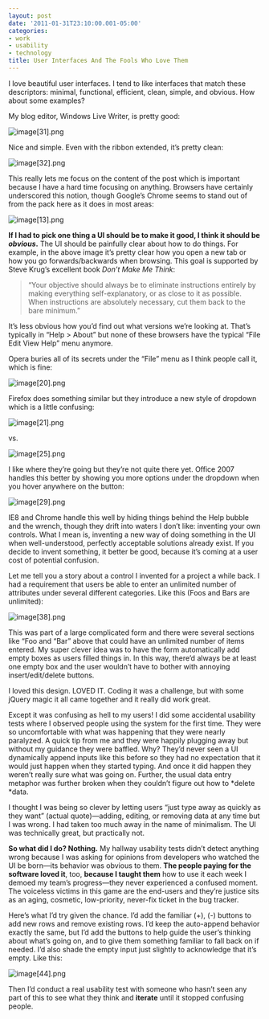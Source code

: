 ```yaml
---
layout: post
date: '2011-01-31T23:10:00.001-05:00'
categories:
- work
- usability
- technology
title: User Interfaces And The Fools Who Love Them
---
```



I love beautiful user interfaces. I tend to like interfaces that match these descriptors: minimal, functional, efficient, clean, simple, and obvious. How about some examples?

My blog editor, Windows Live Writer, is pretty good:  

![image[31].png](/assets/2011/image[31].png)

Nice and simple. Even with the ribbon extended, it’s pretty clean:

![image[32].png](/assets/2011/image[32].png)

This really lets me focus on the content of the post which is important because I have a hard time focusing on anything. Browsers have certainly underscored this notion, though Google’s Chrome seems to stand out of from the pack here as it does in most areas:

![image[13].png](/assets/2011/image[13].png)

**If I had to pick one thing a UI should be to make it good, I think it should be *obvious*.** The UI should be painfully clear about how to do things. For example, in the above image it’s pretty clear how you open a new tab or how you go forwards/backwards when browsing. This goal is supported by Steve Krug’s excellent book *Don’t Make Me Think*:
<blockquote> 

“Your objective should always be to eliminate instructions entirely by making everything self-explanatory, or as close to it as possible. When instructions are absolutely necessary, cut them back to the bare minimum.”
</blockquote>

It’s less obvious how you’d find out what versions we’re looking at. That’s typically in “Help > About” but none of these browsers have the typical “File Edit View Help” menu anymore.

Opera buries all of its secrets under the “File” menu as I think people call it, which is fine:

![image[20].png](/assets/2011/image[20].png)

Firefox does something similar but they introduce a new style of dropdown which is a little confusing:

![image[21].png](/assets/2011/image[21].png)

vs.

![image[25].png](/assets/2011/image[25].png)

I like where they’re going but they’re not quite there yet. Office 2007 handles this better by showing you more options under the dropdown when you hover anywhere on the button:

![image[29].png](/assets/2011/image[29].png)

IE8 and Chrome handle this well by hiding things behind the Help bubble and the wrench, though they drift into waters I don’t like: inventing your own controls. What I mean is, inventing a new way of doing something in the UI when well-understood, perfectly acceptable solutions already exist. If you decide to invent something, it better be good, because it’s coming at a user cost of potential confusion. 

Let me tell you a story about a control I invented for a project a while back. I had a requirement that users be able to enter an unlimited number of attributes under several different categories. Like this (Foos and Bars are unlimited):

![image[38].png](/assets/2011/image[38].png)

This was part of a large complicated form and there were several sections like “Foo and “Bar” above that could have an unlimited number of items entered. My super clever idea was to have the form automatically add empty boxes as users filled things in. In this way, there’d always be at least one empty box and the user wouldn’t have to bother with annoying insert/edit/delete buttons.

I loved this design. LOVED IT. Coding it was a challenge, but with some jQuery magic it all came together and it really did work great. 

Except it was confusing as hell to my users! I did some accidental usability tests where I observed people using the system for the first time. They were so uncomfortable with what was happening that they were nearly paralyzed. A quick tip from me and they were happily plugging away but without my guidance they were baffled. Why? They’d never seen a UI dynamically append inputs like this before so they had no expectation that it would just happen when they started typing. And once it did happen they weren’t really sure what was going on. Further, the usual data entry metaphor was further broken when they couldn’t figure out how to *delete *data.

I thought I was being so clever by letting users “just type away as quickly as they want” (actual quote)—adding, editing, or removing data at any time but I was wrong. I had taken too much away in the name of minimalism. The UI was technically great, but practically not.

**So what did I do? Nothing.** My hallway usability tests didn’t detect anything wrong because I was asking for opinions from developers who watched the UI be born—its behavior was obvious to them. **The people paying for the software loved it**, too, **because I taught them** how to use it each week I demoed my team’s progress—they never experienced a confused moment. The voiceless victims in this game are the end-users and they’re justice sits as an aging, cosmetic, low-priority, never-fix ticket in the bug tracker. 

Here’s what I’d try given the chance. I’d add the familiar (+), (-) buttons to add new rows and remove existing rows. I’d keep the auto-append behavior exactly the same, but I’d add the buttons to help guide the user’s thinking about what’s going on, and to give them something familiar to fall back on if needed. I’d also shade the empty input just slightly to acknowledge that it’s empty. Like this:  

![image[44].png](/assets/2011/image[44].png)

Then I’d conduct a real usability test with someone who hasn’t seen any part of this to see what they think and **iterate** until it stopped confusing people.